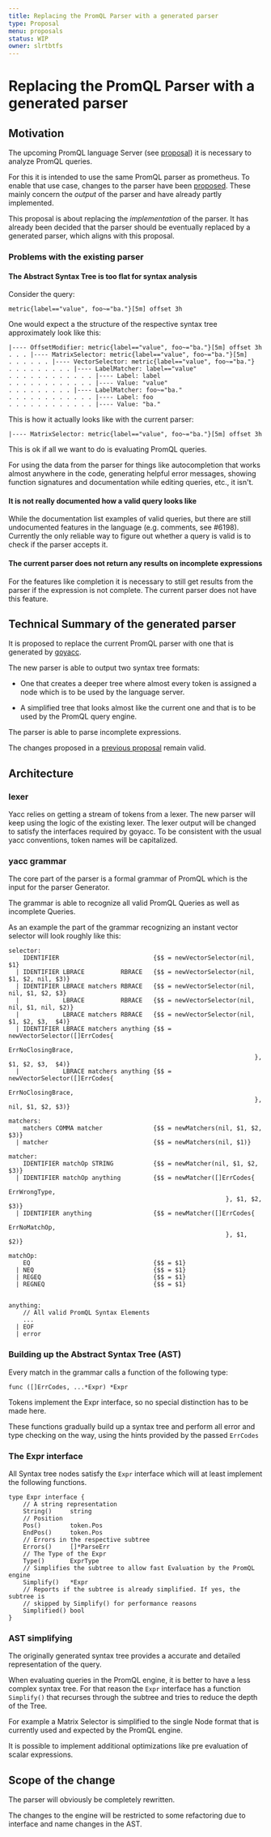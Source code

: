```yaml
---
title: Replacing the PromQL Parser with a generated parser
type: Proposal
menu: proposals
status: WIP
owner: slrtbtfs
---
```

# Replacing the PromQL Parser with a generated parser

## Motivation

The upcoming PromQL language Server (see [proposal](https://github.com/sl>rtbtfs/promql-lsp/blob/master/doc/proposals/2019_promql-language-server.md)) it is necessary to analyze PromQL queries.

For this it is intended to use the same PromQL parser as prometheus. To enable that use case, changes to the parser have been [proposed](https://github.com/slrtbtfs/promql-lsp/blob/master/doc/proposals/2019_promql-parser-improvements.md). These mainly concern the _output_ of the parser and have already partly implemented.

This proposal is about replacing the _implementation_ of the parser. It has already been decided that the parser should be eventually replaced by a generated parser, which aligns with this proposal.

### Problems with the existing parser 

#### The Abstract Syntax Tree is too flat for syntax analysis

Consider the query:

    metric{label=="value", foo~="ba."}[5m] offset 3h

One would expect a the structure of the respective syntax tree approximately look like this:

    |---- OffsetModifier: metric{label=="value", foo~="ba."}[5m] offset 3h
    . . . |---- MatrixSelector: metric{label=="value", foo~="ba."}[5m]
    . . . . . . |---- VectorSelector: metric{label=="value", foo~="ba."}
    . . . . . . . . . |---- LabelMatcher: label=="value"
    . . . . . . . . . . . . |---- Label: label
    . . . . . . . . . . . . |---- Value: "value"
    . . . . . . . . . |---- LabelMatcher: foo~="ba."
    . . . . . . . . . . . . |---- Label: foo 
    . . . . . . . . . . . . |---- Value: "ba."

This is how it actually looks like with the current parser:

    |---- MatrixSelector: metric{label=="value", foo~="ba."}[5m] offset 3h

This is ok if all we want to do is evaluating PromQL queries. 

For using the data from the parser for things like autocompletion that works almost anywhere in the code, generating helpful error messages, showing function signatures and documentation while editing queries, etc., it isn't.


#### It is not really documented how a valid query looks like

While the documentation list examples of valid queries, but there are still undocumented features in the language (e.g. comments, see  #6198). Currently the only reliable way to figure out whether a query is valid is to check if the  parser accepts it.

#### The current parser does not return any results on incomplete expressions

For the features like completion it is necessary to still get results from the parser if the expression is not complete. The current parser does not have this feature.

## Technical Summary of the generated parser

It is proposed to replace the current PromQL parser with one that is generated by [goyacc](https://godoc.org/golang.org/x/tools/cmd/goyacc). 

The new parser is able to output two syntax tree formats:

* One that creates a deeper tree where almost every token is assigned a node which is to be used by the language server.

* A simplified tree that looks almost like the current one and that is to be used by the PromQL query engine.

The parser is able to parse incomplete expressions.

The changes proposed in a [previous proposal](https://github.com/slrtbtfs/promql-lsp/blob/master/doc/proposals/2019_promql-language-server.md) remain valid.

## Architecture

### lexer

Yacc relies on getting a stream of tokens from  a lexer. The new parser will keep using the logic of the existing lexer. The lexer output will be changed to satisfy the interfaces required by goyacc. To be consistent with the usual yacc conventions, token names will be capitalized.

### yacc grammar

The core part of the parser is a formal grammar of PromQL which is the input for the parser Generator.

The grammar is able to recognize all valid PromQL Queries as well as incomplete Queries.

As an example the part of the grammar recognizing an instant vector selector will look roughly like this:

    selector:
        IDENTIFIER                          {$$ = newVectorSelector(nil, $1}
      | IDENTIFIER LBRACE          RBRACE   {$$ = newVectorSelector(nil, $1, $2, nil, $3)}
      | IDENTIFIER LBRACE matchers RBRACE   {$$ = newVectorSelector(nil, nil, $1, $2, $3}
      |            LBRACE          RBRACE   {$$ = newVectorSelector(nil, nil, $1, nil, $2)}
      |            LBRACE matchers RBRACE   {$$ = newVectorSelector(nil, $1, $2, $3,  $4)}
      | IDENTIFIER LBRACE matchers anything {$$ = newVectorSelector([]ErrCodes{
                                                                            ErrNoClosingBrace,
                                                                        }, $1, $2, $3,  $4)}
      |            LBRACE matchers anything {$$ = newVectorSelector([]ErrCodes{
                                                                            ErrNoClosingBrace,
                                                                        }, nil, $1, $2, $3)}

    matchers:
        matchers COMMA matcher              {$$ = newMatchers(nil, $1, $2, $3)}
      | matcher                             {$$ = newMatchers(nil, $1)}

    matcher:
        IDENTIFIER matchOp STRING           {$$ = newMatcher(nil, $1, $2, $3)}
      | IDENTIFIER matchOp anything         {$$ = newMatcher([]ErrCodes{
                                                                        ErrWrongType,
                                                                }, $1, $2, $3)}
      | IDENTIFIER anything                 {$$ = newMatcher([]ErrCodes{
                                                                        ErrNoMatchOp,
                                                                }, $1, $2)}

    matchOp:
        EQ                                  {$$ = $1}
      | NEQ                                 {$$ = $1}
      | REGEQ                               {$$ = $1}
      | REGNEQ                              {$$ = $1}

    
    anything:
        // All valid PromQL Syntax Elements
        ...
      | EOF
      | error

### Building up the Abstract Syntax Tree (AST)

Every match in the grammar calls a function of the following type:

    func ([]ErrCodes, ...*Expr) *Expr

Tokens implement the Expr interface, so no special distinction has to be made here.

These functions gradually build up a syntax tree and perform all error and type checking on the way, using the hints provided by the passed `ErrCodes`

### The Expr interface

All Syntax tree nodes satisfy the `Expr` interface which will at least implement the following functions.

    type Expr interface {
        // A string representation
        String()     string
        // Position
        Pos()        token.Pos
        EndPos()     token.Pos
        // Errors in the respective subtree
        Errors()     []*ParseErr
        // The Type of the Expr
        Type()       ExprType
        // Simplifies the subtree to allow fast Evaluation by the PromQL engine
        Simplify()   *Expr
        // Reports if the subtree is already simplified. If yes, the subtree is 
        // skipped by Simplify() for performance reasons
        Simplified() bool
    }

### AST simplifying

The originally generated syntax tree provides a accurate and detailed representation of the query.

When evaluating queries in the PromQL engine, it is better to have a less complex syntax tree. For that reason the `Expr` interface has a function `Simplify()` that recurses through the subtree and tries to reduce the depth of the Tree. 

For example a Matrix Selector is simplified to the single Node format that is currently used and expected by the PromQL engine.

It is possible to implement additional optimizations like pre evaluation of scalar expressions.


## Scope of the change

The parser will obviously be completely rewritten.

The changes to the engine will be restricted to some refactoring due to interface and name changes in the AST.